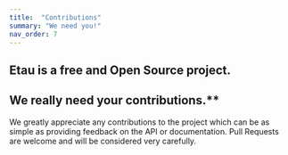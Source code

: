```yaml
---
title:  "Contributions"
summary: "We need you!"
nav_order: 7
---
```


## Etau is a free and Open Source project.

## We really need your contributions.**

We greatly appreciate any contributions to the project which can be as simple as providing feedback on the API or documentation.
Pull Requests are welcome and will be considered very carefully.